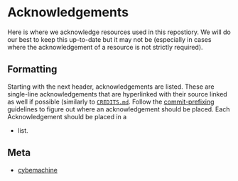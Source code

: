 # Acknowledgements
Here is where we acknowledge resources used in this repostiory. We will do our best to keep this up-to-date but it may not be (especially in cases where the acknowledgement of a resource is not strictly required).

## Formatting
Starting with the next header, acknowledgements are listed. These are single-line acknowledgements that are hyperlinked with their source linked as well if possible (similarly to [`CREDITS.md`](https://github.com/cybemachine/dataselfieapp/blob/main/Wiki/other/credits.md).
Follow the [commit-prefixing](https://github.com/cybemachine/dataselfieapp/blob/main/.github/CONTRIBUTING.md#commit-prefixing) guidelines to figure out where an acknowledgement should be placed.
Each Acknowledgement should be placed in a
- list.

## Meta
- [cybemachine](https://github.com/github/cybemachine)